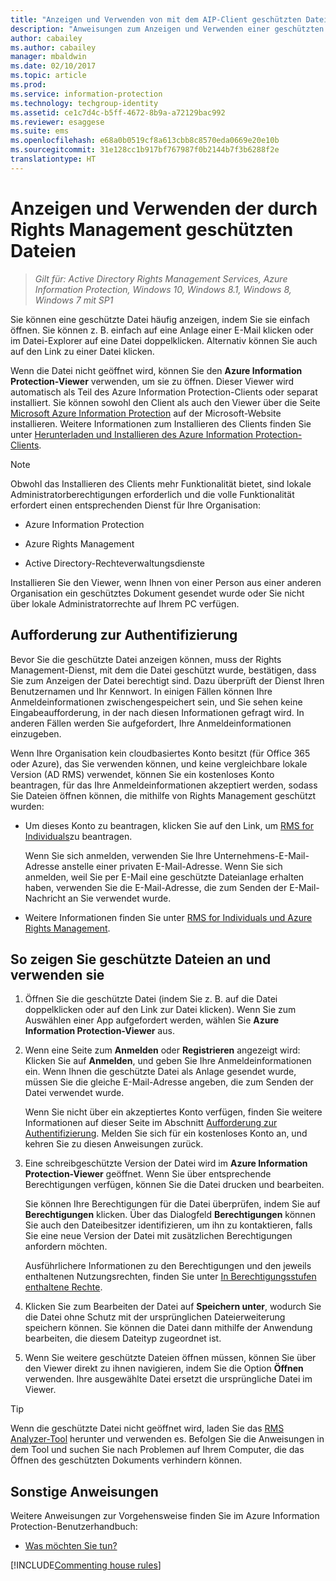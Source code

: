```yaml
---
title: "Anzeigen und Verwenden von mit dem AIP-Client geschützten Dateien"
description: "Anweisungen zum Anzeigen und Verwenden einer geschützten Datei, die die Installation des Azure Information Protection-Clients erfordert."
author: cabailey
ms.author: cabailey
manager: mbaldwin
ms.date: 02/10/2017
ms.topic: article
ms.prod: 
ms.service: information-protection
ms.technology: techgroup-identity
ms.assetid: ce1c7d4c-b5ff-4672-8b9a-a72129bac992
ms.reviewer: esaggese
ms.suite: ems
ms.openlocfilehash: e68a0b0519cf8a613cbb8c8570eda0669e20e10b
ms.sourcegitcommit: 31e128cc1b917bf767987f0b2144b7f3b6288f2e
translationtype: HT
---
```

# <a name="view-and-use-files-that-have-been-protected-by-rights-management"></a>Anzeigen und Verwenden der durch Rights Management geschützten Dateien

>*Gilt für: Active Directory Rights Management Services, Azure Information Protection, Windows 10, Windows 8.1, Windows 8, Windows 7 mit SP1*

Sie können eine geschützte Datei häufig anzeigen, indem Sie sie einfach öffnen. Sie können z. B. einfach auf eine Anlage einer E-Mail klicken oder im Datei-Explorer auf eine Datei doppelklicken. Alternativ können Sie auch auf den Link zu einer Datei klicken.

Wenn die Datei nicht geöffnet wird, können Sie den **Azure Information Protection-Viewer** verwenden, um sie zu öffnen. Dieser Viewer wird automatisch als Teil des Azure Information Protection-Clients oder separat installiert. Sie können sowohl den Client als auch den Viewer über die Seite [Microsoft Azure Information Protection](https://go.microsoft.com/fwlink/?LinkId=303970) auf der Microsoft-Website installieren. Weitere Informationen zum Installieren des Clients finden Sie unter [Herunterladen und Installieren des Azure Information Protection-Clients](install-client-app.md).

> [!NOTE]
> Obwohl das Installieren des Clients mehr Funktionalität bietet, sind lokale Administratorberechtigungen erforderlich und die volle Funktionalität erfordert einen entsprechenden Dienst für Ihre Organisation:
> 
> - Azure Information Protection
> 
> - Azure Rights Management
> 
> - Active Directory-Rechteverwaltungsdienste 
> 
> Installieren Sie den Viewer, wenn Ihnen von einer Person aus einer anderen Organisation ein geschütztes Dokument gesendet wurde oder Sie nicht über lokale Administratorrechte auf Ihrem PC verfügen.

## <a name="prompts-for-authentication"></a>Aufforderung zur Authentifizierung

Bevor Sie die geschützte Datei anzeigen können, muss der Rights Management-Dienst, mit dem die Datei geschützt wurde, bestätigen, dass Sie zum Anzeigen der Datei berechtigt sind. Dazu überprüft der Dienst Ihren Benutzernamen und Ihr Kennwort. In einigen Fällen können Ihre Anmeldeinformationen zwischengespeichert sein, und Sie sehen keine Eingabeaufforderung, in der nach diesen Informationen gefragt wird. In anderen Fällen werden Sie aufgefordert, Ihre Anmeldeinformationen einzugeben.

Wenn Ihre Organisation kein cloudbasiertes Konto besitzt (für Office 365 oder Azure), das Sie verwenden können, und keine vergleichbare lokale Version (AD RMS) verwendet, können Sie ein kostenloses Konto beantragen, für das Ihre Anmeldeinformationen akzeptiert werden, sodass Sie Dateien öffnen können, die mithilfe von Rights Management geschützt wurden:

-   Um dieses Konto zu beantragen, klicken Sie auf den Link, um [RMS for Individuals](http://go.microsoft.com/fwlink/?LinkId=309469)zu beantragen.
    
    Wenn Sie sich anmelden, verwenden Sie Ihre Unternehmens-E-Mail-Adresse anstelle einer privaten E-Mail-Adresse. Wenn Sie sich anmelden, weil Sie per E-Mail eine geschützte Dateianlage erhalten haben, verwenden Sie die E-Mail-Adresse, die zum Senden der E-Mail-Nachricht an Sie verwendet wurde.
    
-   Weitere Informationen finden Sie unter [RMS for Individuals und Azure Rights Management](../understand-explore/rms-for-individuals.md).

## <a name="to-view-and-use-a-protected-file"></a>So zeigen Sie geschützte Dateien an und verwenden sie

1. Öffnen Sie die geschützte Datei (indem Sie z. B. auf die Datei doppelklicken oder auf den Link zur Datei klicken). Wenn Sie zum Auswählen einer App aufgefordert werden, wählen Sie **Azure Information Protection-Viewer** aus. 

2. Wenn eine Seite zum **Anmelden** oder **Registrieren** angezeigt wird: Klicken Sie auf **Anmelden**, und geben Sie Ihre Anmeldeinformationen ein. Wenn Ihnen die geschützte Datei als Anlage gesendet wurde, müssen Sie die gleiche E-Mail-Adresse angeben, die zum Senden der Datei verwendet wurde.
    
    Wenn Sie nicht über ein akzeptiertes Konto verfügen, finden Sie weitere Informationen auf dieser Seite im Abschnitt [Aufforderung zur Authentifizierung](#prompts-for-authentication). Melden Sie sich für ein kostenloses Konto an, und kehren Sie zu diesen Anweisungen zurück.

3. Eine schreibgeschützte Version der Datei wird im **Azure Information Protection-Viewer** geöffnet. Wenn Sie über entsprechende Berechtigungen verfügen, können Sie die Datei drucken und bearbeiten. 

    Sie können Ihre Berechtigungen für die Datei überprüfen, indem Sie auf **Berechtigungen** klicken. Über das Dialogfeld **Berechtigungen** können Sie auch den Dateibesitzer identifizieren, um ihn zu kontaktieren, falls Sie eine neue Version der Datei mit zusätzlichen Berechtigungen anfordern möchten.
    
    Ausführlichere Informationen zu den Berechtigungen und den jeweils enthaltenen Nutzungsrechten, finden Sie unter [In Berechtigungsstufen enthaltene Rechte](../deploy-use/configure-usage-rights.md#rights-included-in-permissions-levels).

4. Klicken Sie zum Bearbeiten der Datei auf **Speichern unter**, wodurch Sie die Datei ohne Schutz mit der ursprünglichen Dateierweiterung speichern können. Sie können die Datei dann mithilfe der Anwendung bearbeiten, die diesem Dateityp zugeordnet ist.

5. Wenn Sie weitere geschützte Dateien öffnen müssen, können Sie über den Viewer direkt zu ihnen navigieren, indem Sie die Option **Öffnen** verwenden. Ihre ausgewählte Datei ersetzt die ursprüngliche Datei im Viewer. 

> [!TIP]
> Wenn die geschützte Datei nicht geöffnet wird, laden Sie das [RMS Analyzer-Tool](https://www.microsoft.com/en-us/download/details.aspx?id=46437) herunter und verwenden es. Befolgen Sie die Anweisungen in dem Tool und suchen Sie nach Problemen auf Ihrem Computer, die das Öffnen des geschützten Dokuments verhindern können.


## <a name="other-instructions"></a>Sonstige Anweisungen
Weitere Anweisungen zur Vorgehensweise finden Sie im Azure Information Protection-Benutzerhandbuch:

-   [Was möchten Sie tun?](client-user-guide.md#what-do-you-want-to-do)


[!INCLUDE[Commenting house rules](../includes/houserules.md)]